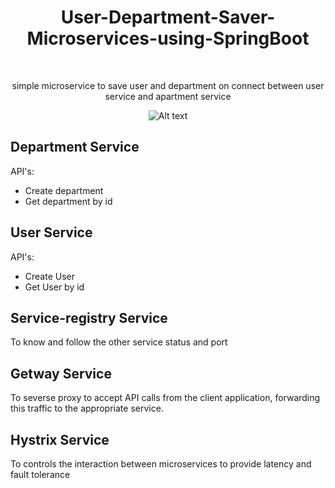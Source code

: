 <h1 align="center">  User-Department-Saver-Microservices-using-SpringBoot </h1> <br>
<p align="center">
  simple microservice to save user and department on connect between user service and apartment service
</p>
<p align="center">
  <img src="https://user-images.githubusercontent.com/36175875/209828063-b26abd76-a22a-4345-af4b-c0c916b3153e.png" alt="Alt text" title="Optional title"
</p>



## Department Service
API's:
* Create department 
* Get department by id


## User Service
API's:
* Create User 
* Get User by id


## Service-registry Service
To know and follow the other service status and port


## Getway Service
To severse proxy to accept API calls from the client application, forwarding this traffic to the appropriate service.


## Hystrix Service
To controls the interaction between microservices to provide latency and fault tolerance
